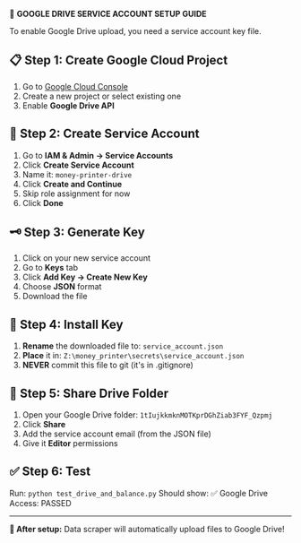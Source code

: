 🔑 **GOOGLE DRIVE SERVICE ACCOUNT SETUP GUIDE**

To enable Google Drive upload, you need a service account key file.

## 📋 **Step 1: Create Google Cloud Project**
1. Go to [Google Cloud Console](https://console.cloud.google.com/)
2. Create a new project or select existing one
3. Enable **Google Drive API**

## 🔐 **Step 2: Create Service Account**
1. Go to **IAM & Admin → Service Accounts**
2. Click **Create Service Account**
3. Name it: `money-printer-drive`
4. Click **Create and Continue**
5. Skip role assignment for now
6. Click **Done**

## 🗝️ **Step 3: Generate Key**
1. Click on your new service account
2. Go to **Keys** tab
3. Click **Add Key → Create New Key**
4. Choose **JSON** format
5. Download the file

## 📁 **Step 4: Install Key**
1. **Rename** the downloaded file to: `service_account.json`
2. **Place** it in: `Z:\money_printer\secrets\service_account.json`
3. **NEVER** commit this file to git (it's in .gitignore)

## 🔗 **Step 5: Share Drive Folder**
1. Open your Google Drive folder: `1tIujkkmknMOTKprDGhZiab3FYF_Qzpmj`
2. Click **Share**
3. Add the service account email (from the JSON file)
4. Give it **Editor** permissions

## ✅ **Step 6: Test**
Run: `python test_drive_and_balance.py`
Should show: ✅ Google Drive Access: PASSED

---

**🔄 After setup:** Data scraper will automatically upload files to Google Drive!
